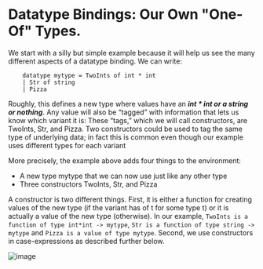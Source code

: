 # Datatype Bindings: Our Own "One-Of" Types.

We start with a silly but simple example because it will help us see the many different aspects of a datatype binding. We can write:

        datatype mytype = TwoInts of int * int
        | Str of string
        | Pizza

Roughly, this defines a new type where values have an ***int * int or a string or nothing***. Any value will also be “tagged” with information that lets us know which variant it is: These “tags,” which we will call constructors, are TwoInts, Str, and Pizza. Two constructors could be used to tag the same type of underlying data; in fact this is common even though our example uses different types for each variant


More precisely, the example above adds four things to the environment:
- A new type mytype that we can now use just like any other type
- Three constructors TwoInts, Str, and Pizza


A constructor is two different things. First, it is either a function for creating values of the new type (if the variant has of t for some type t) or it is actually a value of the new type (otherwise). In our example, `TwoInts is a function of type int*int -> mytype`, `Str is a function of type string -> mytype` and `Pizza is a value of type mytype`. Second, we use constructors in case-expressions as described further below.

![image](https://user-images.githubusercontent.com/58439854/218908319-898ad7db-0020-435a-a251-e6898ba05ddb.png)